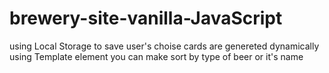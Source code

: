 # brewery-site-vanilla-JavaScript
using Local Storage to save user's choise
cards are genereted dynamically using Template element
you can make sort by type of beer or it's name
